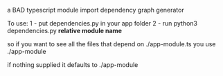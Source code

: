 a BAD typescript module import dependency graph generator

To use: 
1 - put dependencies.py in your app folder
2 - run python3 dependencies.py **relative module name**

so if you want to see all the files that depend on ./app-module.ts you use ./app-module

if nothing supplied it defaults to ./app-module

